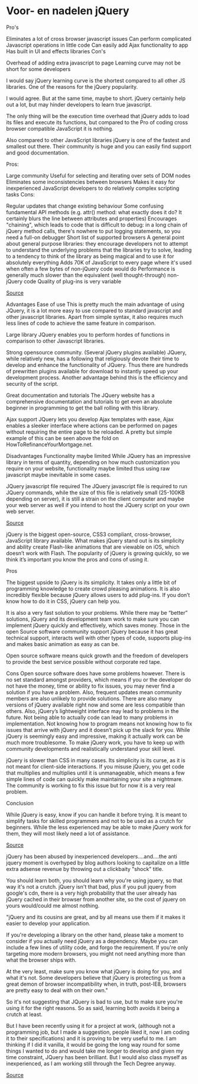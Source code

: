# Voor- en nadelen jQuery

Pro's

Eliminates a lot of cross browser javascript issues
Can perform complicated Javascript operations in little code
Can easily add Ajax functionality to app
Has built in UI and effects libraries
Con's

Overhead of adding extra javascript to page
Learning curve may not be short for some developers

I would say jQuery learning curve is the shortest compared to all other JS libraries. One of the reasons for the jQuery popularity.

I would agree. But at the same time, maybe to short. jQuery certainly help out a lot, but may hinder developers to learn true javascript.

The only thing will be the execution time overhead that jQuery adds to load its files and execute its functions, but compared to the Pro of coding cross browser compatible JavaScript it is nothing.

Also compared to other JavaScript libraries jQuery is one of the fastest and smallest out there. Their community is huge and you can easily find support and good documentation.

Pros:

Large community
Useful for selecting and iterating over sets of DOM nodes
Eliminates some inconsistencies between browsers
Makes it easy for inexperienced JavaScript developers to do relatively complex scripting tasks
Cons:

Regular updates that change existing behaviour
Some confusing fundamental API methods (e.g. attr() method: what exactly does it do? It certainly blurs the line between attributes and properties)
Encourages "chaining", which leads to code that is difficult to debug: in a long chain of jQuery method calls, there's nowhere to put logging statements, so you need a full-on debugger
Short list of supported browsers
A general point about general purpose libraries: they encourage developers not to attempt to understand the underlying problems that the libraries try to solve, leading to a tendency to think of the library as being magical and to use it for absolutely everything
Adds 70K of JavaScript to every page where it's used when often a few bytes of non-jQuery code would do
Performance is generally much slower than the equivalent (well thought-through) non-jQuery code
Quality of plug-ins is very variable

[Source](https://stackoverflow.com/questions/2605327/what-are-pros-and-cons-when-choosing-jquery-as-my-primary-javascript-library)

Advantages
Ease of use
This is pretty much the main advantage of using JQuery, it is a lot more easy to use compared to standard javascript and other javascript libraries. Apart from simple syntax, it also requires much less lines of code to achieve the same feature in comparison.

Large library
JQuery enables you to perform hordes of functions in comparison to other Javascript libraries.

Strong opensource community. (Several jQuery plugins available)
JQuery, while relatively new, has a following that religiously devote their time to develop and enhance the functionality of JQuery. Thus there are hundreds of prewritten plugins available for download to instantly speed up your development process. Another advantage behind this is the efficiency and security of the script.

Great documentation and tutorials
The JQuery website has a comprehensive documentation and tutorials to get even an absolute beginner in programming to get the ball rolling with this library.

Ajax support
JQuery lets you develop Ajax templates with ease, Ajax enables a sleeker interface where actions can be performed on pages without requiring the entire page to be reloaded. A pretty but simple example of this can be seen above the fold on HowToRefinanceYourMortgage.net.

Disadvantages
Functionality maybe limited
While JQuery has an impressive library in terms of quantity, depending on how much customization you require on your website, functionality maybe limited thus using raw javascript maybe inevitable in some cases.

JQuery javascript file required
The JQuery javascript file is required to run JQuery commands, while the size of this file is relatively small (25-100KB depending on server), it is still a strain on the client computer and maybe your web server as well if you intend to host the JQuery script on your own web server.

[Source](http://www.jscripters.com/jquery-disadvantages-and-advantages/)

jQuery is the biggest open-source, CSS3 compliant, cross-browser, JavaScript library available. What makes jQuery stand out is its simplicity and ability create Flash-like animations that are viewable on iOS, which doesn’t work with Flash. The popularity of jQuery is growing quickly, so we think it’s important you know the pros and cons of using it.

Pros

The biggest upside to jQuery is its simplicity. It takes only a little bit of programming knowledge to create crowd pleasing animations. It is also incredibly flexible because jQuery allows users to add plug-ins. If you don’t know how to do it in CSS, jQuery can help you.

It is also a very fast solution to your problems. While there may be “better” solutions, jQuery and its development team work to make sure you can implement jQuery quickly and effectively, which saves money. Those in the open Source software community support jQuery because it has great technical support, interacts well with other types of code, supports plug-ins and makes basic animation as easy as can be.

Open source software means quick growth and the freedom of developers to provide the best service possible without corporate red tape.



Cons
Open source software does have some problems however. There is no set standard amongst providers, which means if you or the developer do not have the money, time or ability to fix issues, you may never find a solution if you have a problem. Also, frequent updates mean community members are also unlikely to provide solutions.
There are also many versions of jQuery available right now and some are less compatible than others.
Also, jQuery’s lightweight interface may lead to problems in the future. Not being able to actually code can lead to many problems in implementation. Not knowing how to program means not knowing how to fix issues that arrive with jQuery and it doesn’t pick up the slack for you. While jQuery is seemingly easy and impressive, making it actually work can be much more troublesome. To make jQuery work, you have to keep up with community developments and realistically understand your skill level.



jQuery is  slower than CSS in many cases. Its simplicity is its curse, as it is not meant for client-side interactions. If you misuse jQuery, you get code that multiplies and multiplies until it is unmanageable, which means a few simple lines of code can quickly make maintaining your site a nightmare. The community is working to fix this issue but for now it is a very real problem.

Conclusion

While jQuery is easy, know if you can handle it before trying. It is meant to simplify tasks for skilled programmers and not to be used as a crutch for beginners. While the less experienced may be able to make jQuery work for them, they will most likely need a lot of assistance.

[Source](http://www.tulsamarketingonline.com/the-pros-and-cons-of-jquery/)

jQuery has been abused by inexperienced developers....and....the anti jquery moment is overhyped by blog authors looking to capitalize on a little extra adsense revenue by throwing out a clickbaity "shock" title.

You should learn both, you should learn why you're using jquery, so that way it's not a crutch. jQuery isn't that bad, plus if you pull jquery from google's cdn, there is a very high probability that the user already has jQuery cached in their browser from another site, so the cost of jquery on yours would/could me almost nothing.

"jQuery and its cousins are great, and by all means use them if it makes it easier to develop your application.

If you're developing a library on the other hand, please take a moment to consider if you actually need jQuery as a dependency. Maybe you can include a few lines of utility code, and forgo the requirement. If you're only targeting more modern browsers, you might not need anything more than what the browser ships with.

At the very least, make sure you know what jQuery is doing for you, and what it's not. Some developers believe that jQuery is protecting us from a great demon of browser incompatibility when, in truth, post-IE8, browsers are pretty easy to deal with on their own."

So it's not suggesting that JQuery is bad to use, but to make sure you're using it for the right reasons. So as said, learning both avoids it being a crutch at least.

But I have been recently using it for a project at work, (although not a programming job, but I made a suggestion, people liked it, now I am coding it to their specifications) and it is proving to be very useful to me. I am thinking if I did it vanilla, it would be going the long way round for some things I wanted to do and would take me longer to develop and given my time constraint, JQuery has been brilliant. But I would also class myself as inexperienced, as I am working still through the Tech Degree anyway.

[Source](https://teamtreehouse.com/community/learn-jquery-or-stick-with-vanilla-js)
